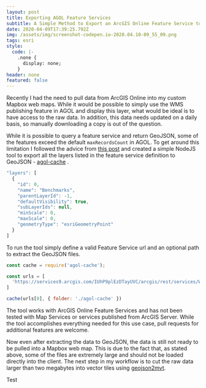 ```yaml
---
layout: post
title: Exporting AGOL Feature Services
subtitle: A Simple Method to Export an ArcGIS Online Feature Service to GeoJSON
date: 2020-04-09T17:39:25.792Z
img: /assets/img/screenshot-codepen.io-2020.04.10-09_55_09.png
tags: esri
style:
  code: |-
    .none {
      display: none;
    }
header: none
featured: false
---
```

Recently I had the need to pull data from ArcGIS Online into my custom Mapbox web maps. While it would be possible to simply use the WMS publishing feature in AGOL and display this layer, what would be ideal is to have access to the raw data. In addition, this data needs updated on a daily basis, so manually downloading a copy is out of the question.

While it is possible to query a feature service and return GeoJSON, some of the features exceed the default `maxRecordsCount` in AGOL. To get around this limitation I followed the advice from [this post](https://blog.cartong.org/2019/03/29/harvesting-large-quantity-data-from-arcgis-rest-services-using-tool/) and created a simple NodeJS tool to export all the layers listed in the feature service definition to GeoJSON -  [agol-cache](https://www.npmjs.com/package/agol-cache) .

```JavaScript
"layers": [
  {
    "id": 0,
    "name": "Benchmarks",
    "parentLayerId": -1,
    "defaultVisibility": true,
    "subLayerIds": null,
    "minScale": 0,
    "maxScale": 0,
    "geometryType": "esriGeometryPoint"
  }
]
```

To run the tool simply define a valid Feature Service url and an optional path to extract the GeoJSON files.

```JavaScript
const cache = require('agol-cache');

const urls = [
  'https://services9.arcgis.com/IUhP9plEzDTayUVC/arcgis/rest/services/Water_System_View/FeatureServer'
]

cache(urls[0], { folder: './agol-cache' })
```

The tool works with ArcGIS Online Feature Services and has not been tested with Map Services or services published from ArcGIS Server. While the tool accomplishes everything needed for this use case, pull requests for additional features are welcome.

Now even after extracting the data to GeoJSON, the data is still not ready to be pulled into a Mapbox web map. This is due to the fact that, as stated above, some of the files are extremely large and should not be loaded directly into the client. The next step in my workflow is to cut the raw data larger than two megabytes into vector tiles using [geojson2mvt](https://www.npmjs.com/package/geojson2mvt).



Test
